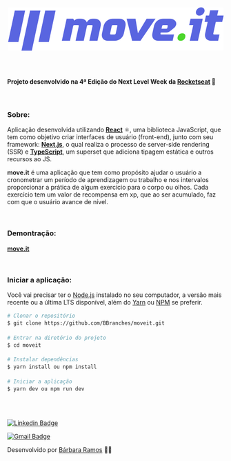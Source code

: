 <h1 align="center">
  <img alt="moveit" src="public/logo-full.svg"/>
</h1>
<br>

#### Projeto desenvolvido na 4ª Edição do Next Level Week da [Rocketseat][rocket] :rocket:

<br>

### Sobre:
Aplicação desenvolvida utilizando [**React**][reactjs] ⚛️, uma biblioteca JavaScript, que tem como objetivo criar interfaces de usuário (front-end), junto com seu framework: [**Next.js**][next], o qual realiza o processo de server-side rendering (SSR) e [**TypeScript**](https://www.typescriptlang.org/), um superset que adiciona tipagem estática e outros recursos ao JS.

**move.it** é uma aplicação que tem como propósito ajudar o usuário a cronometrar um período de aprendizagem ou trabalho e nos intervalos proporcionar a prática de algum exercício para o corpo ou olhos. Cada exercício tem um valor de recompensa em xp, que ao ser acumulado, faz com que o usuário avance de nível.

<br>

### Demontração:
[**move.it**][moveit]

<br>

### Iniciar a aplicação:

Você vai precisar ter o [Node.js][node] instalado no seu computador, a versão mais recente ou a última LTS disponível, além do [Yarn][yarn] ou [NPM][npm] se preferir.

``` bash
# Clonar o repositório
$ git clone https://github.com/BBranches/moveit.git

# Entrar na diretório do projeto
$ cd moveit

# Instalar dependências
$ yarn install ou npm install

# Iniciar a aplicação
$ yarn dev ou npm run dev
```
<br>
<br>


[![Linkedin Badge](https://img.shields.io/badge/-Bárbara_Ramos-blue?style=flat-square&logo=Linkedin&logoColor=white&link=https://www.linkedin.com/in/barbara-ramos-do-nascimento-/)](https://www.linkedin.com/in/barbara-ramos-do-nascimento-/) 

[![Gmail Badge](https://img.shields.io/badge/-barbwebdev@gmail.com-c14438?style=flat-square&logo=Gmail&logoColor=white&link=mailto:barbwebdev@gmail.com)](mailto:barbwebdev@gmail.com)

Desenvolvido por [Bárbara Ramos][github] 👩‍💻

[next]: https://nextjs.org/
[typescript]: https://www.typescriptlang.org/
[reactjs]: https://reactjs.org
[rocket]:https://rocketseat.com.br/
[node]:https://nodejs.org/en/
[yarn]:https://yarnpkg.com/
[npm]:https://www.npmjs.com/
[github]:https://github.com/BBranches
[moveit]:https://moveitdark.vercel.app/
